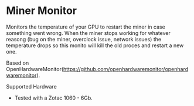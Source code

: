 # Miner Monitor

Monitors the temperature of your GPU to restart the miner in case something went wrong. When the miner stops working for whatever reasong (bug on the miner, overclock issue, network issues) the temperature drops so this monito will kill the old proces and restart a new one.

Based on OpenHardwareMonitor(https://github.com/openhardwaremonitor/openhardwaremonitor).

Supported Hardware
- Tested with a Zotac 1060 - 6Gb.
